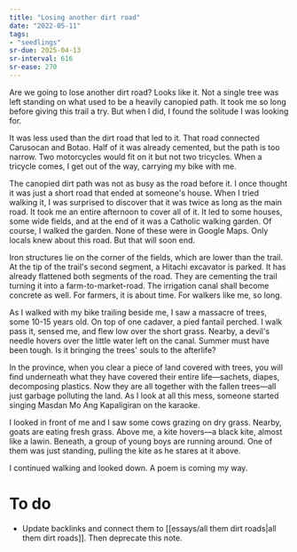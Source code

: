 ```yaml
---
title: "Losing another dirt road"
date: "2022-05-11"
tags:
- "seedlings"
sr-due: 2025-04-13
sr-interval: 616
sr-ease: 270
---
```

Are we going to lose another dirt road? Looks like it. Not a single tree was left standing on what used to be a heavily canopied path. It took me so long before giving this trail a try. But when I did, I found the solitude I was looking for.

It was less used than the dirt road that led to it. That road connected Carusocan and Botao. Half of it was already cemented, but the path is too narrow. Two motorcycles would fit on it but not two tricycles. When a tricycle comes, I get out of the way, carrying my bike with me.

The canopied dirt path was not as busy as the road before it. I once thought it was just a short road that ended at someone's house. When I tried walking it, I was surprised to discover that it was twice as long as the main road. It took me an entire afternoon to cover all of it. It led to some houses, some wide fields, and at the end of it was a Catholic walking garden. Of course, I walked the garden. None of these were in Google Maps. Only locals knew about this road. But that will soon end.

Iron structures lie on the corner of the fields, which are lower than the trail. At the tip of the trail's second segment, a Hitachi excavator is parked. It has already flattened both segments of the road. They are cementing the trail turning it into a farm-to-market-road. The irrigation canal shall become concrete as well. For farmers, it is about time. For walkers like me, so long.

As I walked with my bike trailing beside me, I saw a massacre of trees, some 10-15 years old. On top of one cadaver, a pied fantail perched. I walk pass it, sensed me, and flew low over the short grass. Nearby, a devil's needle hovers over the little water left on the canal. Summer must have been tough. Is it bringing the trees' souls to the afterlife?

In the province, when you clear a piece of land covered with trees, you will find underneath what they have covered their entire life—sachets, diapes, decomposing plastics. Now they are all together with the fallen trees—all just garbage polluting the land. As I look at all this mess, someone started singing Masdan Mo Ang Kapaligiran on the karaoke.

I looked in front of me and I saw some cows grazing on dry grass. Nearby, goats are eating fresh grass. Above me, a kite hovers—a black kite, almost like a lawin. Beneath, a group of young boys are running around. One of them was just standing, pulling the kite as he stares at it above.

I continued walking and looked down. A poem is coming my way.

# To do
- Update backlinks and connect them to [[essays/all them dirt roads|all them dirt roads]]. Then deprecate this note.